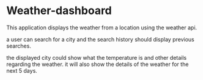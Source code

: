 # Weather-dashboard

This application displays the weather from a location using the weather api.

a user can search for a city and the search history should display previous searches.

the displayed city could show what the temperature is and other details regarding the weather. it will also show the details of the weather for the next 5 days.